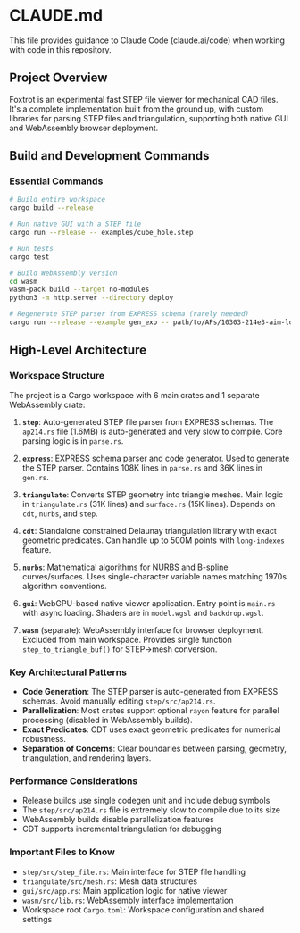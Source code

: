 # CLAUDE.md

This file provides guidance to Claude Code (claude.ai/code) when working with code in this repository.

## Project Overview
Foxtrot is an experimental fast STEP file viewer for mechanical CAD files. It's a complete implementation built from the ground up, with custom libraries for parsing STEP files and triangulation, supporting both native GUI and WebAssembly browser deployment.

## Build and Development Commands

### Essential Commands
```bash
# Build entire workspace
cargo build --release

# Run native GUI with a STEP file
cargo run --release -- examples/cube_hole.step

# Run tests
cargo test

# Build WebAssembly version
cd wasm
wasm-pack build --target no-modules
python3 -m http.server --directory deploy

# Regenerate STEP parser from EXPRESS schema (rarely needed)
cargo run --release --example gen_exp -- path/to/APs/10303-214e3-aim-long.exp step/src/ap214.rs
```

## High-Level Architecture

### Workspace Structure
The project is a Cargo workspace with 6 main crates and 1 separate WebAssembly crate:

1. **`step`**: Auto-generated STEP file parser from EXPRESS schemas. The `ap214.rs` file (1.6MB) is auto-generated and very slow to compile. Core parsing logic is in `parse.rs`.

2. **`express`**: EXPRESS schema parser and code generator. Used to generate the STEP parser. Contains 108K lines in `parse.rs` and 36K lines in `gen.rs`.

3. **`triangulate`**: Converts STEP geometry into triangle meshes. Main logic in `triangulate.rs` (31K lines) and `surface.rs` (15K lines). Depends on `cdt`, `nurbs`, and `step`.

4. **`cdt`**: Standalone constrained Delaunay triangulation library with exact geometric predicates. Can handle up to 500M points with `long-indexes` feature.

5. **`nurbs`**: Mathematical algorithms for NURBS and B-spline curves/surfaces. Uses single-character variable names matching 1970s algorithm conventions.

6. **`gui`**: WebGPU-based native viewer application. Entry point is `main.rs` with async loading. Shaders are in `model.wgsl` and `backdrop.wgsl`.

7. **`wasm`** (separate): WebAssembly interface for browser deployment. Excluded from main workspace. Provides single function `step_to_triangle_buf()` for STEP→mesh conversion.

### Key Architectural Patterns

- **Code Generation**: The STEP parser is auto-generated from EXPRESS schemas. Avoid manually editing `step/src/ap214.rs`.
- **Parallelization**: Most crates support optional `rayon` feature for parallel processing (disabled in WebAssembly builds).
- **Exact Predicates**: CDT uses exact geometric predicates for numerical robustness.
- **Separation of Concerns**: Clear boundaries between parsing, geometry, triangulation, and rendering layers.

### Performance Considerations

- Release builds use single codegen unit and include debug symbols
- The `step/src/ap214.rs` file is extremely slow to compile due to its size
- WebAssembly builds disable parallelization features
- CDT supports incremental triangulation for debugging

### Important Files to Know

- `step/src/step_file.rs`: Main interface for STEP file handling
- `triangulate/src/mesh.rs`: Mesh data structures
- `gui/src/app.rs`: Main application logic for native viewer
- `wasm/src/lib.rs`: WebAssembly interface implementation
- Workspace root `Cargo.toml`: Workspace configuration and shared settings